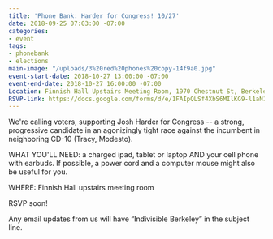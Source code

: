 ```yaml
---
title: 'Phone Bank: Harder for Congress! 10/27'
date: 2018-09-25 07:03:00 -07:00
categories:
- event
tags:
- phonebank
- elections
main-image: "/uploads/3%20red%20phones%20copy-14f9a0.jpg"
event-start-date: 2018-10-27 13:00:00 -07:00
event-end-date: 2018-10-27 16:00:00 -07:00
Location: Finnish Hall Upstairs Meeting Room, 1970 Chestnut St, Berkeley
RSVP-link: https://docs.google.com/forms/d/e/1FAIpQLSf4XbS6MIlKG9-l1aN12OxT5K6jxX-nlETYEt4tkFeW6O3EaA/viewform
---
```


We're calling voters, supporting Josh Harder for Congress -- a strong, progressive candidate in an agonizingly tight race against the incumbent in neighboring CD-10 (Tracy, Modesto).

WHAT YOU'LL NEED: a charged ipad, tablet or laptop AND your cell phone with earbuds.  If possible, a power cord and a computer mouse might also be useful for you.

WHERE:  Finnish Hall upstairs meeting room

RSVP soon!

Any email updates from us will have “Indivisible Berkeley” in the subject line.